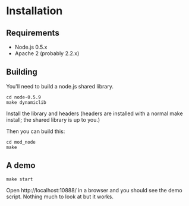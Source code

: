 Installation
============

Requirements
-----------

* Node.js 0.5.x
* Apache 2 (probably 2.2.x)

Building
-----------

You'll need to build a node.js shared library.

    cd node-0.5.9
    make dynamiclib 

Install the library and headers (headers are installed with a normal make install; the shared library is up to you.)

Then you can build this:

    cd mod_node
    make 

A demo
------

    make start

Open http://localhost:10888/ in a browser and you should see the demo script. Nothing much to look at but it works.
